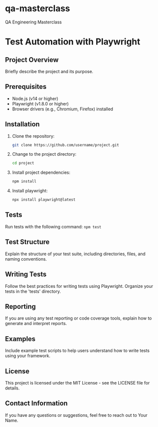 # qa-masterclass
QA Engineering Masterclass 

# Test Automation with Playwright

## Project Overview

Briefly describe the project and its purpose.

## Prerequisites

- Node.js (v14 or higher)
- Playwright (v1.8.0 or higher)
- Browser drivers (e.g., Chromium, Firefox) installed

## Installation

1. Clone the repository:
   ```sh
   git clone https://github.com/username/project.git
2. Change to the project directory:
   ```sh
   cd project
3. Install project dependencies:
   ```sh
   npm install
4. Install playwright:
   ```sh
   npx install playwright@latest
## Tests
Run tests with the following command: `npm test`

## Test Structure
Explain the structure of your test suite, including directories, files, and naming conventions.

## Writing Tests
Follow the best practices for writing tests using Playwright.
Organize your tests in the 'tests' directory.

## Reporting
If you are using any test reporting or code coverage tools, explain how to generate and interpret reports.

## Examples
Include example test scripts to help users understand how to write tests using your framework.
## License
This project is licensed under the MIT License - see the LICENSE file for details.

## Contact Information
If you have any questions or suggestions, feel free to reach out to Your Name.
